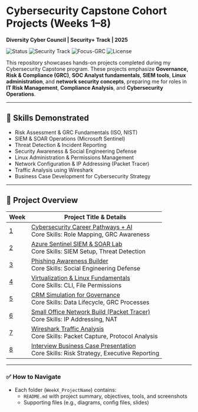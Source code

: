 # Cybersecurity Capstone Cohort Projects (Weeks 1–8)
**Diversity Cyber Council | Security+ Track | 2025**

![Status](https://img.shields.io/badge/Status-Active-brightgreen)
![Security Track](https://img.shields.io/badge/Track-Cybersecurity-blue)
![Focus-GRC](https://img.shields.io/badge/Focus-GRC%2FCompliance-orange)
![License](https://img.shields.io/badge/License-MIT-lightgrey)


This repository showcases hands-on projects completed during my Cybersecurity Capstone program. These projects emphasize **Governance, Risk & Compliance (GRC)**, **SOC Analyst fundamentals**, **SIEM tools**, **Linux administration**, and **network security concepts**, preparing me for roles in **IT Risk Management**, **Compliance Analysis**, and **Cybersecurity Operations**.

---

## 🧠 **Skills Demonstrated**
- Risk Assessment & GRC Fundamentals (ISO, NIST)
- SIEM & SOAR Operations (Microsoft Sentinel)
- Threat Detection & Incident Reporting
- Security Awareness & Social Engineering Defense
- Linux Administration & Permissions Management
- Network Configuration & IP Addressing (Packet Tracer)
- Traffic Analysis using Wireshark
- Business Case Development for Cybersecurity Strategy

---


## 📂 Project Overview

| Week | Project Title & Details |
|------|--------------------------|
| [1](Week1_Cybersecurity_Pathways_AI) | [Cybersecurity Career Pathways + AI](Week1_Cybersecurity_Pathways_AI)<br>Core Skills: Role Mapping, GRC Awareness |
| [2](Week2_Azure_Sentinel_SIEM_SOAR) | [Azure Sentinel SIEM & SOAR Lab](Week2_Azure_Sentinel_SIEM_SOAR)<br>Core Skills: SIEM Setup, Threat Detection |
| [3](Week3_Phishing_Awareness) | [Phishing Awareness Builder](Week3_Phishing_Awareness)<br>Core Skills: Social Engineering Defense |
| [4](Week4_Linux_Virtualization_Lab) | [Virtualization & Linux Fundamentals](Week4_Linux_Virtualization_Lab)<br>Core Skills: CLI, File Permissions |
| [5](Week5_CRM_Simulation_GRC) | [CRM Simulation for Governance](Week5_CRM_Simulation_GRC)<br>Core Skills: Data Lifecycle, GRC Processes |
| [6](Week6_Small_Office_Network_PacketTracer) | [Small Office Network Build (Packet Tracer)](Week6_Small_Office_Network_PacketTracer)<br>Core Skills: IP Addressing, NAT |
| [7](Week7_Wireshark_Traffic_Analysis) | [Wireshark Traffic Analysis](Week7_Wireshark_Traffic_Analysis)<br>Core Skills: Packet Capture, Protocol Analysis |
| [8](Week8_Interview_Business_Case) | [Interview Business Case Presentation](Week8_Interview_Business_Case)<br>Core Skills: Risk Strategy, Executive Reporting |



---

### ✅ **How to Navigate**
- Each folder (`WeekX_ProjectName`) contains:
    - `README.md` with project summary, objectives, tools, and screenshots
    - Supporting files (e.g., diagrams, config files, slides)
